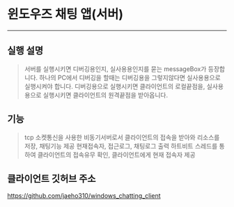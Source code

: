 # 윈도우즈 채팅 앱(서버)
---
## 실행 설명
> 서버를 실행시키면 디버깅용인지, 실사용용인지를 묻는 messageBox가 등장합니다.
> 하나의 PC에서 디버깅을 할때는 디버깅용을 그렇지않다면 실사용용으로 실행시켜야 합니다.
> 디버깅용으로 실행시키면 클라이언트의 로컬끝점을, 실사용용으로 실행시키면 클라이언트의 원격끝점을 받아옵니다.

## 기능
> tcp 소켓통신을 사용한 비동기서버로서 클라이언트의 접속을 받아와 리소스를 저장, 채팅기능 제공
> 현재접속자, 접근로그, 채팅로그 출력
> 하트비트 스레드를 통하여 클라이언트의 접속유무 확인, 클라이언트에게 현재 접속자 제공

## 클라이언트 깃허브 주소
https://github.com/jaeho310/windows_chatting_client
